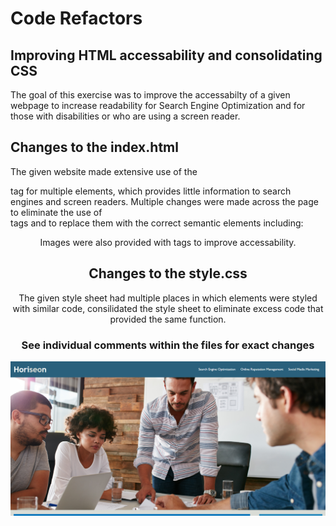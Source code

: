 # Code Refactors

## Improving HTML accessability and consolidating CSS

The goal of this exercise was to improve the accessabilty of a given webpage to increase readability for Search Engine Optimization and for those with disabilities or who are using a screen reader.

## Changes to the index.html

The given website made extensive use of the <div> tag for multiple elements, which provides little information to search engines and screen readers. Multiple changes were made across the page to eliminate the use of <div> tags and to replace them with the correct semantic elements including:

<header>
<main>
<section>
<aside>
<footer>

Images were also provided with <alt> tags to improve accessability.

## Changes to the style.css

The given style sheet had multiple places in which elements were styled with similar code, consilidated the style sheet to eliminate excess code that provided the same function.

### See individual comments within the files for exact changes


![The Horiseon webpage includes a navigation bar, a header image, and cards with text and images at the bottom of the page.](./assets/images/website-screenshot.png)